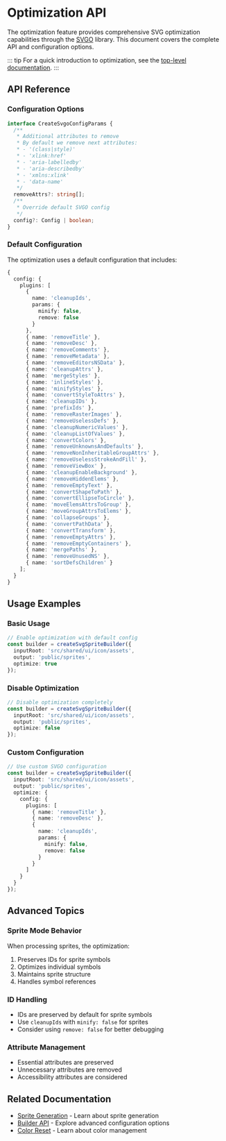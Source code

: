 # Optimization API

The optimization feature provides comprehensive SVG optimization capabilities through the [SVGO](https://github.com/svg/svgo) library. This document covers the complete API and configuration options.

::: tip
For a quick introduction to optimization, see the [top-level documentation](../../optimization.md).
:::

## API Reference

### Configuration Options

```typescript
interface CreateSvgoConfigParams {
  /**
   * Additional attributes to remove
   * By default we remove next attributes:
   * - '(class|style)'
   * - 'xlink:href'
   * - 'aria-labelledby'
   * - 'aria-describedby'
   * - 'xmlns:xlink'
   * - 'data-name'
   */
  removeAttrs?: string[];
  /**
   * Override default SVGO config
   */
  config?: Config | boolean;
}
```

### Default Configuration

The optimization uses a default configuration that includes:

```typescript
{
  config: {
    plugins: [
      {
        name: 'cleanupIds',
        params: {
          minify: false,
          remove: false
        }
      },
      { name: 'removeTitle' },
      { name: 'removeDesc' },
      { name: 'removeComments' },
      { name: 'removeMetadata' },
      { name: 'removeEditorsNSData' },
      { name: 'cleanupAttrs' },
      { name: 'mergeStyles' },
      { name: 'inlineStyles' },
      { name: 'minifyStyles' },
      { name: 'convertStyleToAttrs' },
      { name: 'cleanupIDs' },
      { name: 'prefixIds' },
      { name: 'removeRasterImages' },
      { name: 'removeUselessDefs' },
      { name: 'cleanupNumericValues' },
      { name: 'cleanupListOfValues' },
      { name: 'convertColors' },
      { name: 'removeUnknownsAndDefaults' },
      { name: 'removeNonInheritableGroupAttrs' },
      { name: 'removeUselessStrokeAndFill' },
      { name: 'removeViewBox' },
      { name: 'cleanupEnableBackground' },
      { name: 'removeHiddenElems' },
      { name: 'removeEmptyText' },
      { name: 'convertShapeToPath' },
      { name: 'convertEllipseToCircle' },
      { name: 'moveElemsAttrsToGroup' },
      { name: 'moveGroupAttrsToElems' },
      { name: 'collapseGroups' },
      { name: 'convertPathData' },
      { name: 'convertTransform' },
      { name: 'removeEmptyAttrs' },
      { name: 'removeEmptyContainers' },
      { name: 'mergePaths' },
      { name: 'removeUnusedNS' },
      { name: 'sortDefsChildren' }
    ];
  }
}
```

## Usage Examples

### Basic Usage

```typescript
// Enable optimization with default config
const builder = createSvgSpriteBuilder({
  inputRoot: 'src/shared/ui/icon/assets',
  output: 'public/sprites',
  optimize: true
});
```

### Disable Optimization

```typescript
// Disable optimization completely
const builder = createSvgSpriteBuilder({
  inputRoot: 'src/shared/ui/icon/assets',
  output: 'public/sprites',
  optimize: false
});
```

### Custom Configuration

```typescript
// Use custom SVGO configuration
const builder = createSvgSpriteBuilder({
  inputRoot: 'src/shared/ui/icon/assets',
  output: 'public/sprites',
  optimize: {
    config: {
      plugins: [
        { name: 'removeTitle' },
        { name: 'removeDesc' },
        {
          name: 'cleanupIds',
          params: {
            minify: false,
            remove: false
          }
        }
      ]
    }
  }
});
```

## Advanced Topics

### Sprite Mode Behavior

When processing sprites, the optimization:

1. Preserves IDs for sprite symbols
2. Optimizes individual symbols
3. Maintains sprite structure
4. Handles symbol references

### ID Handling

- IDs are preserved by default for sprite symbols
- Use `cleanupIds` with `minify: false` for sprites
- Consider using `remove: false` for better debugging

### Attribute Management

- Essential attributes are preserved
- Unnecessary attributes are removed
- Accessibility attributes are considered

## Related Documentation

- [Sprite Generation](./sprite.md) - Learn about sprite generation
- [Builder API](../builder.md) - Explore advanced configuration options
- [Color Reset](../../colors-reset.md) - Learn about color management
